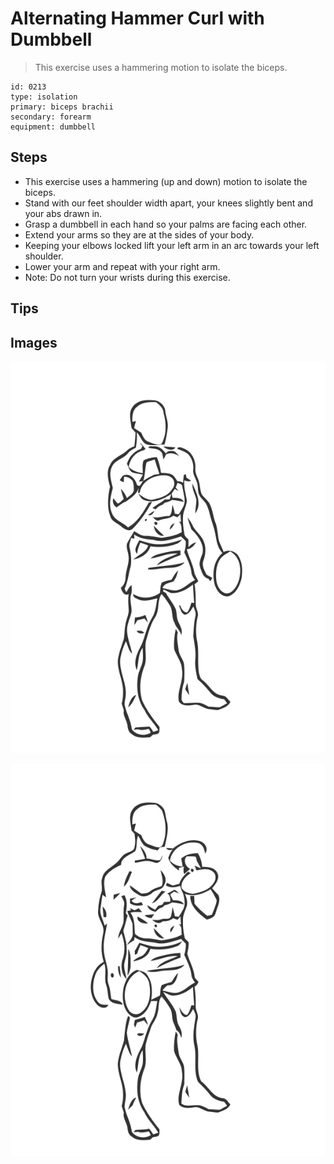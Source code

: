 # Alternating Hammer Curl with Dumbbell

> This exercise uses a hammering motion to isolate the biceps.

``` 
id: 0213 
type: isolation 
primary: biceps brachii 
secondary: forearm 
equipment: dumbbell 
``` 


## Steps


 - This exercise uses a hammering (up and down) motion to isolate the biceps.
 - Stand with our feet shoulder width apart, your knees slightly bent and your abs drawn in.
 - Grasp a dumbbell in each hand so your palms are facing each other.
 - Extend your arms so they are at the sides of your body.
 - Keeping your elbows locked lift your left arm in an arc towards your left shoulder.
 - Lower your arm and repeat with your right arm.
 - Note: Do not turn your wrists during this exercise.

## Tips



## Images

![](./../svg/0213-relaxation.svg "")

![](./../svg/0213-tension.svg "")

